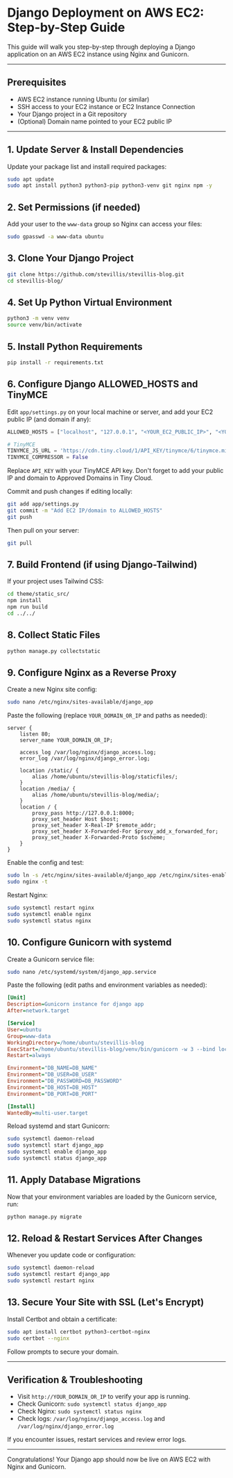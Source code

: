 # Django Deployment on AWS EC2: Step-by-Step Guide

This guide will walk you step-by-step through deploying a Django application on an AWS EC2 instance using Nginx and Gunicorn.

---

## Prerequisites
- AWS EC2 instance running Ubuntu (or similar)
- SSH access to your EC2 instance or EC2 Instance Connection
- Your Django project in a Git repository
- (Optional) Domain name pointed to your EC2 public IP

---

## 1. Update Server & Install Dependencies
Update your package list and install required packages:
```bash
sudo apt update
sudo apt install python3 python3-pip python3-venv git nginx npm -y
```

## 2. Set Permissions (if needed)
Add your user to the `www-data` group so Nginx can access your files:
```bash
sudo gpasswd -a www-data ubuntu
```

## 3. Clone Your Django Project
```bash
git clone https://github.com/stevillis/stevillis-blog.git
cd stevillis-blog/
```

## 4. Set Up Python Virtual Environment
```bash
python3 -m venv venv
source venv/bin/activate
```

## 5. Install Python Requirements
```bash
pip install -r requirements.txt
```

## 6. Configure Django ALLOWED_HOSTS and TinyMCE
Edit `app/settings.py` on your local machine or server, and add your EC2 public IP (and domain if any):
```python
ALLOWED_HOSTS = ["localhost", "127.0.0.1", "<YOUR_EC2_PUBLIC_IP>", "<YOUR_DOMAIN>"]

# TinyMCE
TINYMCE_JS_URL = 'https://cdn.tiny.cloud/1/API_KEY/tinymce/6/tinymce.min.js'
TINYMCE_COMPRESSOR = False
```
Replace `API_KEY` with your TinyMCE API key. Don't forget to add your public IP and domain to Approved Domains in Tiny Cloud.

Commit and push changes if editing locally:
```bash
git add app/settings.py
git commit -m "Add EC2 IP/domain to ALLOWED_HOSTS"
git push
```
Then pull on your server:
```bash
git pull
```

## 7. Build Frontend (if using Django-Tailwind)
If your project uses Tailwind CSS:
```bash
cd theme/static_src/
npm install
npm run build
cd ../../
```

## 8. Collect Static Files
```bash
python manage.py collectstatic
```

## 9. Configure Nginx as a Reverse Proxy
Create a new Nginx site config:
```bash
sudo nano /etc/nginx/sites-available/django_app
```
Paste the following (replace `YOUR_DOMAIN_OR_IP` and paths as needed):
```nginx
server {
    listen 80;
    server_name YOUR_DOMAIN_OR_IP;

    access_log /var/log/nginx/django_access.log;
    error_log /var/log/nginx/django_error.log;

    location /static/ {
        alias /home/ubuntu/stevillis-blog/staticfiles/;
    }
    location /media/ {
        alias /home/ubuntu/stevillis-blog/media/;
    }
    location / {
        proxy_pass http://127.0.0.1:8000;
        proxy_set_header Host $host;
        proxy_set_header X-Real-IP $remote_addr;
        proxy_set_header X-Forwarded-For $proxy_add_x_forwarded_for;
        proxy_set_header X-Forwarded-Proto $scheme;
    }
}
```
Enable the config and test:
```bash
sudo ln -s /etc/nginx/sites-available/django_app /etc/nginx/sites-enabled/
sudo nginx -t
```
Restart Nginx:
```bash
sudo systemctl restart nginx
sudo systemctl enable nginx
sudo systemctl status nginx
```

## 10. Configure Gunicorn with systemd
Create a Gunicorn service file:
```bash
sudo nano /etc/systemd/system/django_app.service
```
Paste the following (edit paths and environment variables as needed):
```ini
[Unit]
Description=Gunicorn instance for django app
After=network.target

[Service]
User=ubuntu
Group=www-data
WorkingDirectory=/home/ubuntu/stevillis-blog
ExecStart=/home/ubuntu/stevillis-blog/venv/bin/gunicorn -w 3 --bind localhost:8000 app.wsgi:application
Restart=always

Environment="DB_NAME=DB_NAME"
Environment="DB_USER=DB_USER"
Environment="DB_PASSWORD=DB_PASSWORD"
Environment="DB_HOST=DB_HOST"
Environment="DB_PORT=DB_PORT"

[Install]
WantedBy=multi-user.target
```
Reload systemd and start Gunicorn:
```bash
sudo systemctl daemon-reload
sudo systemctl start django_app
sudo systemctl enable django_app
sudo systemctl status django_app
```

## 11. Apply Database Migrations
Now that your environment variables are loaded by the Gunicorn service, run:
```bash
python manage.py migrate
```

## 12. Reload & Restart Services After Changes
Whenever you update code or configuration:
```bash
sudo systemctl daemon-reload
sudo systemctl restart django_app
sudo systemctl restart nginx
```

## 13. Secure Your Site with SSL (Let's Encrypt)
Install Certbot and obtain a certificate:
```bash
sudo apt install certbot python3-certbot-nginx
sudo certbot --nginx
```
Follow prompts to secure your domain.

---

## Verification & Troubleshooting
- Visit `http://YOUR_DOMAIN_OR_IP` to verify your app is running.
- Check Gunicorn: `sudo systemctl status django_app`
- Check Nginx: `sudo systemctl status nginx`
- Check logs: `/var/log/nginx/django_access.log` and `/var/log/nginx/django_error.log`

If you encounter issues, restart services and review error logs.

---

Congratulations! Your Django app should now be live on AWS EC2 with Nginx and Gunicorn.
